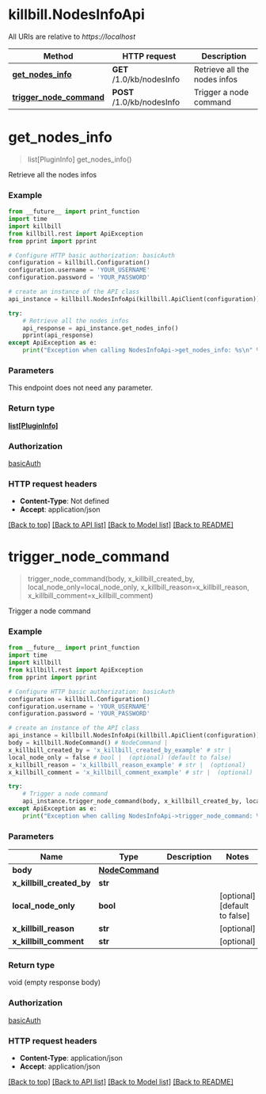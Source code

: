 # killbill.NodesInfoApi

All URIs are relative to *https://localhost*

Method | HTTP request | Description
------------- | ------------- | -------------
[**get_nodes_info**](NodesInfoApi.md#get_nodes_info) | **GET** /1.0/kb/nodesInfo | Retrieve all the nodes infos
[**trigger_node_command**](NodesInfoApi.md#trigger_node_command) | **POST** /1.0/kb/nodesInfo | Trigger a node command


# **get_nodes_info**
> list[PluginInfo] get_nodes_info()

Retrieve all the nodes infos



### Example
```python
from __future__ import print_function
import time
import killbill
from killbill.rest import ApiException
from pprint import pprint

# Configure HTTP basic authorization: basicAuth
configuration = killbill.Configuration()
configuration.username = 'YOUR_USERNAME'
configuration.password = 'YOUR_PASSWORD'

# create an instance of the API class
api_instance = killbill.NodesInfoApi(killbill.ApiClient(configuration))

try:
    # Retrieve all the nodes infos
    api_response = api_instance.get_nodes_info()
    pprint(api_response)
except ApiException as e:
    print("Exception when calling NodesInfoApi->get_nodes_info: %s\n" % e)
```

### Parameters
This endpoint does not need any parameter.

### Return type

[**list[PluginInfo]**](PluginInfo.md)

### Authorization

[basicAuth](../README.md#basicAuth)

### HTTP request headers

 - **Content-Type**: Not defined
 - **Accept**: application/json

[[Back to top]](#) [[Back to API list]](../README.md#documentation-for-api-endpoints) [[Back to Model list]](../README.md#documentation-for-models) [[Back to README]](../README.md)

# **trigger_node_command**
> trigger_node_command(body, x_killbill_created_by, local_node_only=local_node_only, x_killbill_reason=x_killbill_reason, x_killbill_comment=x_killbill_comment)

Trigger a node command



### Example
```python
from __future__ import print_function
import time
import killbill
from killbill.rest import ApiException
from pprint import pprint

# Configure HTTP basic authorization: basicAuth
configuration = killbill.Configuration()
configuration.username = 'YOUR_USERNAME'
configuration.password = 'YOUR_PASSWORD'

# create an instance of the API class
api_instance = killbill.NodesInfoApi(killbill.ApiClient(configuration))
body = killbill.NodeCommand() # NodeCommand | 
x_killbill_created_by = 'x_killbill_created_by_example' # str | 
local_node_only = false # bool |  (optional) (default to false)
x_killbill_reason = 'x_killbill_reason_example' # str |  (optional)
x_killbill_comment = 'x_killbill_comment_example' # str |  (optional)

try:
    # Trigger a node command
    api_instance.trigger_node_command(body, x_killbill_created_by, local_node_only=local_node_only, x_killbill_reason=x_killbill_reason, x_killbill_comment=x_killbill_comment)
except ApiException as e:
    print("Exception when calling NodesInfoApi->trigger_node_command: %s\n" % e)
```

### Parameters

Name | Type | Description  | Notes
------------- | ------------- | ------------- | -------------
 **body** | [**NodeCommand**](NodeCommand.md)|  | 
 **x_killbill_created_by** | **str**|  | 
 **local_node_only** | **bool**|  | [optional] [default to false]
 **x_killbill_reason** | **str**|  | [optional] 
 **x_killbill_comment** | **str**|  | [optional] 

### Return type

void (empty response body)

### Authorization

[basicAuth](../README.md#basicAuth)

### HTTP request headers

 - **Content-Type**: application/json
 - **Accept**: application/json

[[Back to top]](#) [[Back to API list]](../README.md#documentation-for-api-endpoints) [[Back to Model list]](../README.md#documentation-for-models) [[Back to README]](../README.md)

